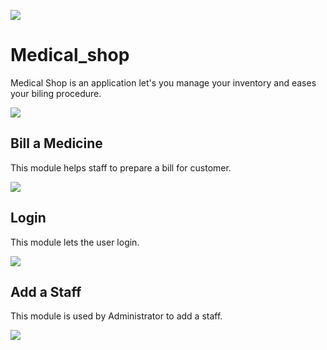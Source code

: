 ![](https://i.imgur.com/OLDKJ95.png)
# Medical_shop

Medical Shop is an application let's you manage your inventory and eases your biling procedure.

![](https://i.imgur.com/YOgzDdy.jpg)

## Bill a Medicine

This module helps staff to prepare a bill for customer.

![](https://i.imgur.com/AEUUVBu.jpg)

## Login

This module lets the user login.

![](https://i.imgur.com/yLGWwww.jpg)

## Add a Staff

This module is used by Administrator to add a staff.

![](https://i.imgur.com/zwAkf6V.jpg)
